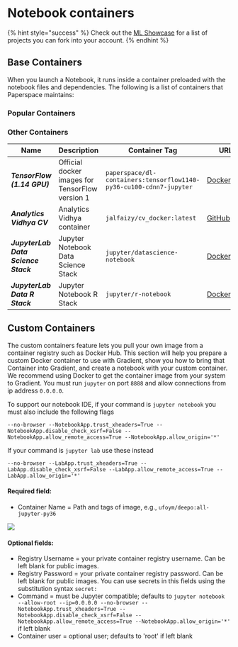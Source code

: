 # Notebook containers

{% hint style="success" %}
Check out the [ML Showcase](https://ml-showcase.paperspace.com) for a list of projects you can fork into your account.
{% endhint %}

## Base Containers

When you launch a Notebook, it runs inside a container preloaded with the notebook files and dependencies. The following is a list of containers that Paperspace maintains:

### Popular Containers

### Other Containers

| Name                                | Description                                     | Container Tag                                                      | URL                                                                 |
| ----------------------------------- | ----------------------------------------------- | ------------------------------------------------------------------ | ------------------------------------------------------------------- |
| _**TensorFlow (1.14 GPU)**_         | Official docker images for TensorFlow version 1 | `paperspace/dl-containers:tensorflow1140-py36-cu100-cdnn7-jupyter` | [DockerHub](https://hub.docker.com/r/tensorflow/tensorflow/)        |
| _**Analytics Vidhya CV**_           | Analytics Vidhya container                      | `jalfaizy/cv_docker:latest`                                        | [GitHub](https://github.com/ufoym/deepo)                            |
| _**JupyterLab Data Science Stack**_ | Jupyter Notebook Data Science Stack             | `jupyter/datascience-notebook`                                     | [DockerHub](https://hub.docker.com/r/jupyter/datascience-notebook/) |
| _**JupyterLab Data R Stack**_       | Jupyter Notebook R Stack                        | `jupyter/r-notebook`                                               | [DockerHub](https://hub.docker.com/r/jupyter/r-notebook/)           |

## Custom Containers

The custom containers feature lets you pull your own image from a container registry such as Docker Hub. This section will help you prepare a custom Docker container to use with Gradient, show you how to bring that Container into Gradient, and create a notebook with your custom container. We recommend using Docker to get the container image from your system to Gradient. You must run `jupyter` on port `8888` and allow connections from ip address `0.0.0.0`.

To support our notebook IDE, if your command is `jupyter notebook` you must also include the following flags

`--no-browser --NotebookApp.trust_xheaders=True --NotebookApp.disable_check_xsrf=False --NotebookApp.allow_remote_access=True --NotebookApp.allow_origin='*'` &#x20;

If your command is `jupyter lab` use these instead

`--no-browser --LabApp.trust_xheaders=True --LabApp.disable_check_xsrf=False --LabApp.allow_remote_access=True --LabApp.allow_origin='*'`

#### Required field:

* Container Name = Path and tags of image, e.g., `ufoym/deepo:all-jupyter-py36`

![](<../../../../.gitbook/assets/image (8).png>)

#### Optional fields:

* Registry Username = your private container registry username. Can be left blank for public images.
* Registry Password = your private container registry password. Can be left blank for public images. You can use secrets in this fields using the substitution syntax `secret:`
* Command = must be Jupyter compatible; defaults to `jupyter notebook --allow-root --ip=0.0.0.0 --no-browser --NotebookApp.trust_xheaders=True --NotebookApp.disable_check_xsrf=False --NotebookApp.allow_remote_access=True --NotebookApp.allow_origin='*'` if left blank
* Container user = optional user; defaults to 'root' if left blank
